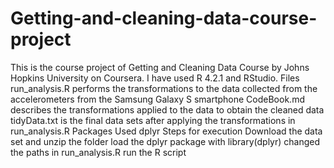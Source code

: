 # Getting-and-cleaning-data-course-project
This is the course project of Getting and Cleaning Data Course by Johns Hopkins University on Coursera. I have used R 4.2.1 and RStudio.
Files
run_analysis.R performs the transformations to the data collected from the accelerometers from the Samsung Galaxy S smartphone
CodeBook.md describes the transformations applied to the data to obtain the cleaned data
tidyData.txt is the final data sets after applying the transformations in run_analysis.R
Packages Used
dplyr
Steps for execution
Download the data set and unzip the folder
load the dplyr package with library(dplyr)
changed the paths in run_analysis.R
run the R script

